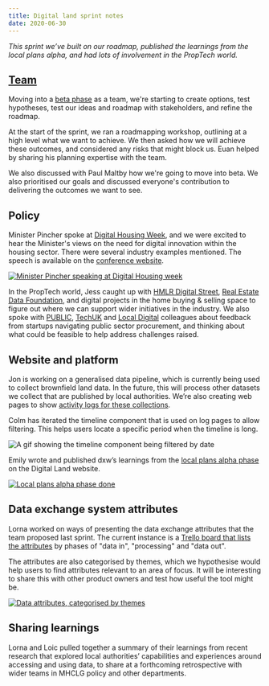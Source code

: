 ```yaml
---
title: Digital land sprint notes
date: 2020-06-30
---
```


_This sprint we’ve built on our roadmap, published the learnings from the local plans alpha, and had lots of involvement in the PropTech world._

## [Team](https://digital-land.github.io/about/)

Moving into a [beta phase](https://www.gov.uk/service-manual/agile-delivery/how-the-beta-phase-works) as a team, we're starting to create options, test hypotheses, test our ideas and roadmap with stakeholders, and refine the roadmap. 

At the start of the sprint, we ran a roadmapping workshop, outlining at a high level what we want to achieve. We then asked how we will achieve these outcomes, and considered any risks that might block us. Euan helped by sharing his planning expertise with the team.

We also discussed with Paul Maltby how we're going to move into beta. We also prioritised our goals and discussed everyone's contribution to delivering the outcomes we want to see.

## Policy

Minister Pincher spoke at [Digital Housing Week](https://gateway.on24.com/wcc/gateway/eliteOceanMediaGroup/2341832), and we were excited to hear the Minister's views on the need for digital innovation within the housing sector. There were several industry examples mentioned. The speech is available on the [conference website](https://gateway.on24.com/wcc/eh/2341832/lp/2362180/in-conversation-with-the-rt-hon-christopher-pincher-mp%2C-housing-minister/).

<a data-flickr-embed="true" href="https://www.flickr.com/photos/182343195@N08/50065780847/in/dateposted-public/" title="Minister Pincher speaking at Digital Housing week"><img src="https://live.staticflickr.com/65535/50065780847_6e957dc9c1_c.jpg" alt="Minister Pincher speaking at Digital Housing week"></a>

In the PropTech world, Jess caught up with [HMLR Digital Street](https://hmlandregistry.blog.gov.uk/tag/digital-street/), [Real Estate Data Foundation](https://www.theredfoundation.org/), and digital projects in the home buying & selling space to figure out where we can support wider initiatives in the industry. We also spoke with [PUBLIC](https://www.public.io/), [TechUK](https://www.techuk.org/) and [Local Digital](https://localdigital.gov.uk/) colleagues about feedback from startups navigating public sector procurement, and thinking about what could be feasible to help address challenges raised.

## Website and platform

Jon is working on a generalised data pipeline, which is currently being used to collect brownfield land data. In the future, this will process other datasets we collect that are published by local authorities. We’re also creating web pages to show [activity logs for these collections](https://digital-land.github.io/collection/). 

Colm has iterated the timeline component that is used on log pages to allow filtering. This helps users locate a specific period when the timeline is long.

![A gif showing the timeline component being filtered by date](/images/timeline-filter-video.gif "Timeline componend filtered by date gif")

Emily wrote and published dxw’s learnings from the [local plans alpha phase](https://digital-land.github.io/project/local-plans/alpha/) on the Digital Land website. 

<a data-flickr-embed="true" href="https://www.flickr.com/photos/182343195@N08/50064935673/in/dateposted-public/" title="Local plans alpha phase done"><img src="https://live.staticflickr.com/65535/50064935673_d460ee25d5_c.jpg" alt="Local plans alpha phase done"></a>

## Data exchange system attributes

Lorna worked on ways of presenting the data exchange attributes that the team proposed last sprint. The current instance is a [Trello board that lists the attributes](https://trello.com/b/35xtv5VT/data-exchange-system-attributes) by phases of "data in", "processing" and "data out". 

The attributes are also categorised by themes, which we hypothesise would help users to find attributes relevant to an area of focus. It will be interesting to share this with other product owners and test how useful the tool might be.

<a data-flickr-embed="true" href="https://www.flickr.com/photos/182343195@N08/50065492426/in/dateposted-public/" title="Data attributes, categorised by themes"><img src="https://live.staticflickr.com/65535/50065492426_5dce4424fb_c.jpg" alt="Data attributes, categorised by themes"></a>

## Sharing learnings

Lorna and Loic pulled together a summary of their learnings from recent research that explored local authorities’ capabilities and experiences around accessing and using data, to share at a forthcoming retrospective with wider teams in MHCLG policy and other departments.
